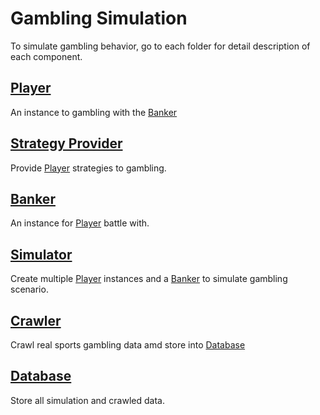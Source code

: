 # Gambling Simulation

To simulate gambling behavior, go to each folder for detail description of each component.

## [Player](https://github.com/AllenKd/gambling_simulation/tree/feature/refine-readme/player)

An instance to gambling with the [Banker](https://github.com/AllenKd/gambling_simulation/tree/feature/refine-readme/banker)

## [Strategy Provider](https://github.com/AllenKd/gambling_simulation/tree/feature/refine-readme/player)

Provide [Player]() strategies to gambling.

## [Banker](https://github.com/AllenKd/gambling_simulation/tree/feature/refine-readme/banker)

An instance for [Player](https://github.com/AllenKd/gambling_simulation/tree/feature/refine-readme/player) battle with.

## [Simulator](https://github.com/AllenKd/gambling_simulation/tree/feature/refine-readme/player)

Create multiple [Player](https://github.com/AllenKd/gambling_simulation/tree/feature/refine-readme/player) 
instances and a [Banker](https://github.com/AllenKd/gambling_simulation/tree/feature/refine-readme/banker) 
to simulate gambling scenario.

## [Crawler](https://github.com/AllenKd/gambling_simulation/tree/feature/refine-readme/crawler)

Crawl real sports gambling data amd store into [Database](https://github.com/AllenKd/gambling_simulation/tree/feature/refine-readme/database)

## [Database](https://github.com/AllenKd/gambling_simulation/tree/feature/refine-readme/database)

Store all simulation and crawled data.
